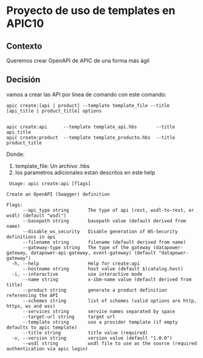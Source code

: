 # Proyecto de uso de templates en APIC10

## Contexto
Queremos crear OpenAPI de APIC de una forma más ágil


## Decisión
vamos a crear las API por linea de comando con este comando:

```
apic create:[api | product] --template template_file --title [api_title | product_title] options


apic create:api      --template template_api.hbs       --title api_title 
apic create:product  --template template_producto.hbs  --title product_title
```

Donde: 

 1. template_file: Un archivo .hbs
 2. los parametros adicionales estan descritos en este help

```
 Usage: apic create:api [flags]

Create an OpenAPI (Swagger) definition

Flags:
      --api_type string       The type of api (rest, wsdl-to-rest, or wsdl) (default "wsdl")
      --basepath string       basepath value (default derived from name)
      --disable_ws_security   Disable generation of WS-Security definitions in api
      --filename string       filename (default derived from name)
      --gateway-type string   The type of the gateway (datapower-gateway, datapower-api-gateway, event-gateway) (default "datapower-gateway")
  -h, --help                  Help for create:api
      --hostname string       host value (default $(catalog.host)
  -i, --interactive           use interactive mode
      --name string           x-ibm-name value (default derived from title)
      --product string        generate a product definition referencing the API
      --schemes string        list of schemes (valid options are http, https, ws and wss)
      --services string       service names separated by space
      --target-url string     target url
      --template string       use a provider template (if empty defaults to apic template)
      --title string          title value (required)
  -v, --version string        version value (default "1.0.0")
      --wsdl string           wsdl file to use as the source (required authentication via apic login)
```

